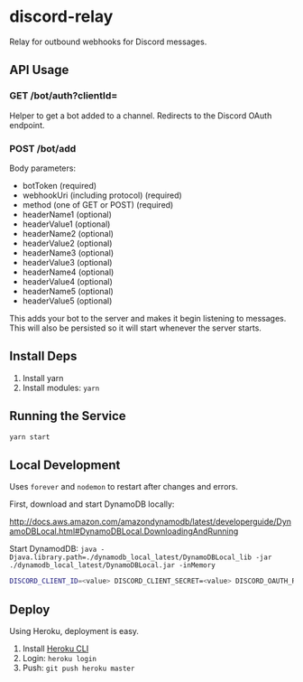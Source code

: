 # discord-relay
Relay for outbound webhooks for Discord messages.

## API Usage

### GET /bot/auth?clientId=<discord application id>

Helper to get a bot added to a channel. Redirects to the Discord OAuth endpoint.

### POST /bot/add

Body parameters:
* botToken (required)
* webhookUri (including protocol) (required)
* method (one of GET or POST) (required)
* headerName1 (optional)
* headerValue1 (optional)
* headerName2 (optional)
* headerValue2 (optional)
* headerName3 (optional)
* headerValue3 (optional)
* headerName4 (optional)
* headerValue4 (optional)
* headerName5 (optional)
* headerValue5 (optional)

This adds your bot to the server and makes it begin listening to messages. This
will also be persisted so it will start whenever the server starts.

## Install Deps

1. Install yarn
1. Install modules: `yarn`

## Running the Service

```bash
yarn start
```

## Local Development

Uses `forever` and `nodemon` to restart after changes and errors.

First, download and start DynamoDB locally:

http://docs.aws.amazon.com/amazondynamodb/latest/developerguide/DynamoDBLocal.html#DynamoDBLocal.DownloadingAndRunning

Start DynamodDB: `java -Djava.library.path=./dynamodb_local_latest/DynamoDBLocal_lib -jar ./dynamodb_local_latest/DynamoDBLocal.jar -inMemory`

```bash
DISCORD_CLIENT_ID=<value> DISCORD_CLIENT_SECRET=<value> DISCORD_OAUTH_REDIRECT_URI=<value> COOKIE_SECRET='123456' yarn dev
```

## Deploy

Using Heroku, deployment is easy.

1. Install [Heroku CLI](https://devcenter.heroku.com/articles/heroku-cli)
1. Login: `heroku login`
1. Push: `git push heroku master`
